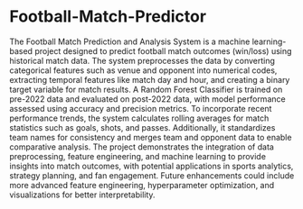 # Football-Match-Predictor
The Football Match Prediction and Analysis System is a machine learning-based project designed to predict football match outcomes (win/loss) using historical match data. The system preprocesses the data by converting categorical features such as venue and opponent into numerical codes, extracting temporal features like match day and hour, and creating a binary target variable for match results. A Random Forest Classifier is trained on pre-2022 data and evaluated on post-2022 data, with model performance assessed using accuracy and precision metrics. To incorporate recent performance trends, the system calculates rolling averages for match statistics such as goals, shots, and passes. Additionally, it standardizes team names for consistency and merges team and opponent data to enable comparative analysis. The project demonstrates the integration of data preprocessing, feature engineering, and machine learning to provide insights into match outcomes, with potential applications in sports analytics, strategy planning, and fan engagement. Future enhancements could include more advanced feature engineering, hyperparameter optimization, and visualizations for better interpretability.
